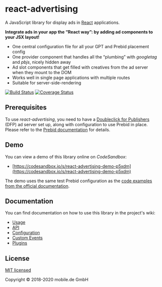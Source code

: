 # react-advertising

A JavaScript library for display ads in [React](https://reactjs.org) applications.

**Integrate ads in your app the “React way”: by adding ad components to your JSX layout!**

* One central configuration file for all your GPT and Prebid placement config
* One provider component that handles all the “plumbing” with *googletag* and *pbjs*, nicely hidden away
* Ad slot components that get filled with creatives from the ad server when they mount to the DOM
* Works well in single page applications with multiple routes
* Suitable for server-side-rendering

[![Build Status](https://travis-ci.com/technology-ebay-de/react-advertising.svg?branch=master)](https://travis-ci.com/technology-ebay-de/react-advertising) [![Coverage Status](https://coveralls.io/repos/github/technology-ebay-de/react-advertising/badge.svg?branch=master)](https://coveralls.io/github/technology-ebay-de/react-advertising?branch=master)

## Prerequisites

To use *react-advertising*, you need to have a [Doubleclick for Publishers](https://www.google.com/intl/en/doubleclick/publishers/welcome/)
(DFP) ad server set up, along with configuration to use Prebid in place. Please refer to the
[Prebid documentation](http://prebid.org/overview/intro.html) for details.

## Demo

You can view a demo of this library online on *CodeSandbox*:

*   [https://codesandbox.io/s/react-advertising-demo-p5xdm](https://codesandbox.io/s/react-advertising-demo-p5xdm)

The demo uses the same test Prebid configuration as the
[code examples from the official documentation](http://prebid.org/dev-docs/examples/basic-example.html).

## Documentation

You can find documentation on how to use this library in the project's wiki:

* [Usage](https://github.com/technology-ebay-de/react-advertising/wiki/Usage)
* [API](https://github.com/technology-ebay-de/react-advertising/wiki/API)
* [Configuration](https://github.com/technology-ebay-de/react-advertising/wiki/Configuration)
* [Custom Events](https://github.com/technology-ebay-de/react-advertising/wiki/Custom-Events)
* [Plugins](https://github.com/technology-ebay-de/react-advertising/wiki/Custom-Events)

## License

[MIT licensed](LICENSE)

Copyright © 2018-2020 mobile.de GmbH
